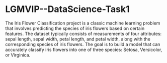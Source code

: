 # LGMVIP--DataScience-Task1
The Iris Flower Classification project is a classic machine learning problem that involves predicting the species of iris flowers based on certain features. The dataset typically consists of measurements of four attributes: sepal length, sepal width, petal length, and petal width, along with the corresponding species of iris flowers. The goal is to build a model that can accurately classify iris flowers into one of three species: Setosa, Versicolor, or Virginica.
